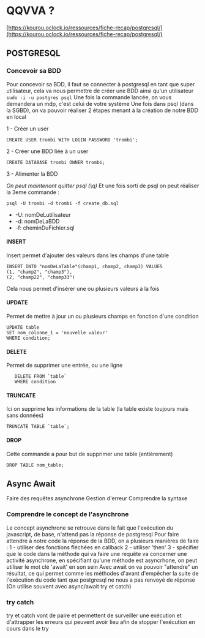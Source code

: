 


# QQVVA ? 
[https://kourou.oclock.io/ressources/fiche-recap/postgresql/](https://kourou.oclock.io/ressources/fiche-recap/postgresql/)

## POSTGRESQL

### Concevoir sa BDD

Pour concevoir sa BDD, il faut se connecter à postgresql en tant que super utilisateur, cela va nous permettre de créer une BDD ainsi qu'un utilisateur
`sudo -i -u postgres psql`
Une fois la commande lancée, on vous demandera un mdp, c'est celui de votre système
Une fois dans psql (dans la SGBD), on va pouvoir réaliser 2 étapes menant à la création de notre BDD en local

1 - Créer un user

`CREATE USER trombi WITH LOGIN PASSWORD 'trombi';`

2 - Créer une BDD liée à un user

`CREATE DATABASE trombi OWNER trombi;`

3 - Alimenter la BDD

*On peut maintenant quitter psql (\q)*
Et une fois sorti de psql on peut réaliser la 3eme commande : 

`psql -U trombi -d trombi -f create_db.sql`

- -U: nomDeLutilisateur
- -d: nomDeLaBDD
- -f: cheminDuFichier.sql

#### INSERT

Insert permet d'ajouter des valeurs dans les champs d'une table
```
INSERT INTO "nomDeLaTable"(champ1, champ2, champ3) VALUES
(1, "champ2", "champ3"),
(2, "champ22", "champ33")
```
Cela nous permet d'insérer une ou plusieurs valeurs à la fois


#### UPDATE

Permet de mettre à jour un ou plusieurs champs en fonction d'une condition
```
UPDATE table
SET nom_colonne_1 = 'nouvelle valeur'
WHERE condition;

```
 
 #### DELETE 
 
 Permet de supprimer une entrée, ou une ligne

 ```
    DELETE FROM `table`
    WHERE condition
```

#### TRUNCATE 

Ici on supprime les informations de la table (la table existe toujours mais sans données)
```
TRUNCATE TABLE `table`;
```

#### DROP

Cette commande a pour but de supprimer une table (entièrement)
```
DROP TABLE nom_table;
```

## Async Await

Faire des requêtes asynchrone
Gestion d'erreur
Comprendre la syntaxe

### Comprendre le concept de l'asynchrone

Le concept asynchrone se retrouve dans le fait que l'exécution du javascript, de base, n'attend pas la réponse de postgresql
Pour faire attendre à notre code la réponse de la BDD, on a plusieurs manières de faire : 
1 - utiliser des fonctions fléchées en callback
2 - utiliser 'then'
3 - spécifier que le code dans la méthode qui va faire une requête va concerner une activité asynchrone, en spécifiant qu'une méthode est asyncrhone, on peut utiliser le mot clé 'await' en son sein 
Avec await on va pouvoir "attendre" un résultat, ce qui permet comme les méthodes d'avant d'empêcher la suite de l'exécution du code tant que postgresql ne nous a pas renvoyé de réponse
(On utilise souvent avec async/await try et catch)

### try catch

try et catch vont de paire et permettent de surveiller une exécution et d'attrapper les erreurs qui peuvent avoir lieu afin de stopper l'exécution en cours dans le try 